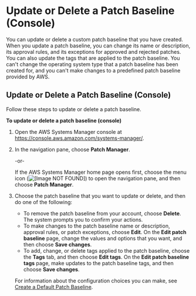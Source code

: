 # Update or Delete a Patch Baseline \(Console\)<a name="patch-baseline-update-or-delete"></a>

You can update or delete a custom patch baseline that you have created\. When you update a patch baseline, you can change its name or description, its approval rules, and its exceptions for approved and rejected patches\. You can also update the tags that are applied to the patch baseline\. You can't change the operating system type that a patch baseline has been created for, and you can't make changes to a predefined patch baseline provided by AWS\.

## Update or Delete a Patch Baseline \(Console\)<a name="sysman-maintenance-update-mw"></a>

Follow these steps to update or delete a patch baseline\.

**To update or delete a patch baseline \(console\)**

1. Open the AWS Systems Manager console at [https://console\.aws\.amazon\.com/systems\-manager/](https://console.aws.amazon.com/systems-manager/)\.

1. In the navigation pane, choose **Patch Manager**\.

   \-or\-

   If the AWS Systems Manager home page opens first, choose the menu icon \(![\[Image NOT FOUND\]](http://docs.aws.amazon.com/systems-manager/latest/userguide/images/menu-icon-small.png)\) to open the navigation pane, and then choose **Patch Manager**\.

1. Choose the patch baseline that you want to update or delete, and then do one of the following:
   + To remove the patch baseline from your account, choose **Delete**\. The system prompts you to confirm your actions\. 
   + To make changes to the patch baseline name or description, approval rules, or patch exceptions, choose **Edit**\. On the **Edit patch baseline** page, change the values and options that you want, and then choose **Save changes**\. 
   + To add, change, or delete tags applied to the patch baseline, choose the **Tags** tab, and then choose **Edit tags**\. On the **Edit patch baseline tags** page, make updates to the patch baseline tags, and then choose **Save changes**\. 

   For information about the configuration choices you can make, see [Create a Default Patch Baseline](sysman-patch-baseline-console.md)\.